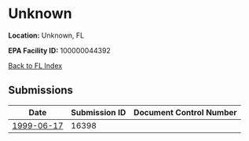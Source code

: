 # Unknown

**Location:** Unknown, FL

**EPA Facility ID:** 100000044392

[Back to FL Index](../../index.md)

## Submissions

| Date | Submission ID | Document Control Number |
|------|--------------|-------------------------|
| [1999-06-17](submissions/16398.md) | 16398 |  |
